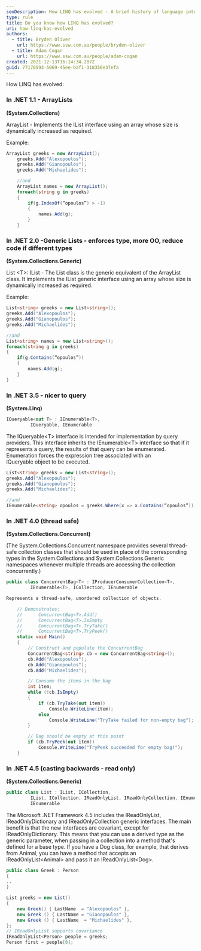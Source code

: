 ```yaml
---
seoDescription: How LINQ has evolved - A brief history of language integrated query in .NET from ArrayLists to IQueryable<T>.
type: rule
title: Do you know how LINQ has evolved?
uri: how-linq-has-evolved
authors:
  - title: Bryden Oliver
    url: https://www.ssw.com.au/people/bryden-oliver
  - title: Adam Cogan
    url: https://www.ssw.com.au/people/adam-cogan
created: 2021-12-13T16:14:34.287Z
guid: 77170593-5069-45ee-baf1-318356e37efa
---
```


How LINQ has evolved:

<!--endintro-->

### In .NET 1.1 - ArrayLists

**(System.Collections)**

ArrayList - Implements the IList interface using an array whose size is dynamically increased as required.

Example:

```cs
ArrayList greeks = new ArrayList();
    greeks.Add("Alexopoulos");
    greeks.Add("Gianopoulos");
    greeks.Add("Michaelides");

    //and
    ArrayList names = new ArrayList();
    foreach(string g in greeks)
    {
        if(g.IndexOf(“opoulos”) > -1)
        {
            names.Add(g);
        }
    }
```

### In .NET 2.0 -Generic Lists - enforces type, more OO, reduce code if different types

**(System.Collections.Generic)**

List \<T\>: IList - The List class is the generic equivalent of the ArrayList class. It implements the IList generic interface using an array whose size is dynamically increased as required.

Example:

```cs
List<string> greeks = new List<string>();
greeks.Add("Alexopoulos");
greeks.Add("Gianopoulos");
greeks.Add("Michaelides");

//and
List<string> names = new List<string>();
foreach(string g in greeks)
{
    if(g.Contains(“opoulos”))
    {
        names.Add(g);
    }
}
```

### In .NET 3.5 - nicer to query

**(System.Linq)**

```cs
IQueryable<out T> : IEnumerable<T>,
         IQueryable, IEnumerable
```

The IQueryable\<T\> interface is intended for implementation by query providers. This interface inherits the IEnumerable\<T\> interface so that if it represents a query, the results of that query can be enumerated. Enumeration forces the expression tree associated with an IQueryable object to be executed.

```cs
List<string> greeks = new List<string>();
greeks.Add("Alexopoulos");
greeks.Add("Gianopoulos");
greeks.Add("Michaelides");

//and
IEnumerable<string> opoulos = greeks.Where(x => x.Contains(“opoulos”));
```

### In .NET 4.0 (thread safe)

**(System.Collections.Concurrent)**

(The System.Collections.Concurrent namespace provides several thread-safe collection classes that should be used in place of the corresponding types in the System.Collections and System.Collections.Generic namespaces whenever multiple threads are accessing the collection concurrently.)

```cs
public class ConcurrentBag<T> : IProducerConsumerCollection<T>,
         IEnumerable<T>, ICollection, IEnumerable

Represents a thread-safe, unordered collection of objects.

    // Demonstrates:
    //      ConcurrentBag<T>.Add()
    //      ConcurrentBag<T>.IsEmpty
    //      ConcurrentBag<T>.TryTake()
    //      ConcurrentBag<T>.TryPeek()
    static void Main()
    {
        // Construct and populate the ConcurrentBag
        ConcurrentBag<string> cb = new ConcurrentBag<string>();
        cb.Add("Alexopoulos");
        cb.Add("Gianopoulos");
        cb.Add("Michaelides");

        // Consume the items in the bag
        int item;
        while (!cb.IsEmpty)
        {
            if (cb.TryTake(out item))
                Console.WriteLine(item);
            else
                Console.WriteLine("TryTake failed for non-empty bag");
        }

        // Bag should be empty at this point
        if (cb.TryPeek(out item))
            Console.WriteLine("TryPeek succeeded for empty bag!");
    }
```

### In .NET 4.5 (casting backwards - read only)

**(System.Collections.Generic)**

```cs
public class List : IList, ICollection,
         IList, ICollection, IReadOnlyList, IReadOnlyCollection, IEnumerable,
         IEnumerable
```

The Microsoft .NET Framework 4.5 includes the IReadOnlyList, IReadOnlyDictionary and IReadOnlyCollection generic interfaces. The main benefit is that the new interfaces are covariant, except for IReadOnlyDictionary. This means that you can use a derived type as the generic parameter, when passing in a collection into a method that's defined for a base type. If you have a Dog class, for example, that derives from Animal, you can have a method that accepts an IReadOnlyList\<Animal\> and pass it an IReadOnlyList\<Dog\>.

```cs
public class Greek : Person
{
..
}

List greeks = new List()
{
    new Greek() { LastName  = "Alexopoulos" },
    new Greek () { LastName = "Gianopoulos" },
    new Greek () { LastName  = "Michaelides" },
};
// IReadOnlyList supports covariance
IReadOnlyList<Person> people = greeks;
Person first = people[0];
```
